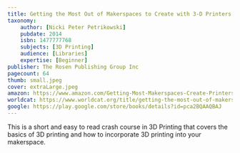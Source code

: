 ```yaml
---
title: Getting the Most Out of Makerspaces to Create with 3-D Printers
taxonomy:
	author: [Nicki Peter Petrikowski]
	pubdate: 2014
	isbn: 1477777768
	subjects: [3D Printing]
	audience: [Libraries]
	expertise: [Beginner]
publisher: The Rosen Publishing Group Inc
pagecount: 64
thumb: small.jpeg
cover: extraLarge.jpeg
amazon: https://www.amazon.com/Getting-Most-Makerspaces-Create-Printers/dp/1477786023/ref=sr_1_1?keywords=Getting+the+most+out+of+makerspaces+to+create+with+3-D+printers&qid=1569857195&s=gateway&sr=8-1
worldcat: https://www.worldcat.org/title/getting-the-most-out-of-makerspaces-to-create-with-3-d-printers/oclc/884552729&referer=brief_results
google: https://play.google.com/store/books/details?id=pca2BQAAQBAJ
---
```

This is a short and easy to read crash course in 3D Printing that covers the basics of 3D printing and how to incorporate 3D printing into your makerspace.